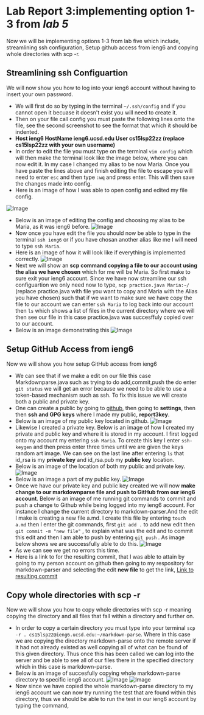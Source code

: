 # Lab Report 3:implementing option 1-3 from *lab 5*
Now we will be implementing options 1-3 from lab five which include, streamlining ssh configuration, Setup github access from ieng6 and copying whole directories with scp -r.

## Streamlining ssh Configuartion
We will now show you how to log into your 
ieng6 account without having to insert 
your own password.
* We will first do so by typing in the terminal
`~/.ssh/config` and if you cannot open it becuase it doesn't exist you
will need to create it.
* Then on your file call config you must paste
the following lines onto the file, see the second  screenshot to see the format that which it should be indented.
* **Host ieng6 
    HostName ieng6.ucsd.edu
    User cs15lsp22zz (replace cs15lsp22zz with your own username)**
* In order to edit the file you must type on the terminal `vim config` which will then make the terminal look like the image below, where you can now edit it. In my case I changed my alias to be now Maria. Once you have paste the lines above and finish editing the file to escape you will need to enter `esc` and then type `:wq` and press enter. This will then save the changes made into config. 
* Here is an image of how I was able to open config and edited my file config.

![Image](photothatgetserror.png)

* Below is an image of editing the config and choosing my alias to be Maria, as it was ieng6 before.
![Image](Labreport3image2.png)
* Now once you have edit the file you should now be able to
type in the terminal `ssh ieng6` or if you have chosan another alias like me I will need to type `ssh Maria`.
* Here is an image of how it will look like if everything is
implemented correctly. 
![Image](labreport3image3.png)
* Next we will show an **scp command copying a file to our account using the alias we have chosen** which for me will be Maria. So first make to sure exit your ieng6 account. Since we have now streamline our ssh configuartion we only need now to type,
`scp practice.java Maria:~/` (replace practice.java with file you want to copy and Maria with the Alias you have chosen) such that if we want to make sure we have copy the file to our account we can enter `ssh Maria` to log back into our account then `ls` which shows a list of files in the current directory where we will then see our file in this
case practice.java was succesffuly copied over to our account.
* Below is an image demonstrating this
![Image](Labreport3image4.png)


## Setup GitHub Access from ieng6
Now we will show you how setup GitHub access
from ieng6
* We can see that if we make a edit on our file this case Markdownparse.java such as trying to 
do add,commit,push the do enter `git status` we will get an error because we need to be able to use a token-based mechanism such as ssh. To fix this issue we will create both a public and private key. 
* One can create a public by going to [github](https://github.com/), then going to **settings**, then then **ssh and GPG keys** where I made my public, **report3key**.
* Below is an image of my public key located in github.
![Image](keysss.png)
* Likewise I created a private key. Below is an image of how I created my private and public key and where it is stored in my account. I first logged onto my account my entering `ssh Maria`. To create this key I enter `ssh-keygen` and then press enter three times until we are given the keys random art image. We can see on the last line after entering `ls` that id_rsa is my **private key** and id_rsa.pub my **public key** location.
* Below is an image of the location of both my public and private key.
![Image](progress.png)
* Below is an image a part of my public key.
![Image](actualprivateKey.png)
* Once we have our private key and public key created we will now **make change to our markdownparse file and push to GitHub from our ieng6 account**. Below is an image of me running git commands to commit and push a change to Github while being logged into my ieng6 account. For instance I change the current directory to markdown-parser.And the edit I make is creating a new file a.md. I create this file by entering `touch a.md` then I enter the git commands, first `git add .` to add new edit then `git commit -m "new file"` , to explain what was the edit and to commit this edit and then I am able to push by entering `git push` . As image below shows we are successfully able to do this. 
![Image](labreport3part2.png)
* As we can see we get no errors this time.
* Here is a link to for the resulting commit, that I was able to attain by going to my person account on github then going to my respository for markdown-parser and selecting the edit **new file** to get the link,
[Link to resulting commit](https://github.com/mtonsing/markdown-parser/commit/291862536fd07157aa4782a13a47b3b42fd0c661)
## Copy whole directories with scp -r
Now we will show you how to copy whole directories with scp -r meaning copying the directory and all files that fall within a directory and further on. 
* In order to copy a certain directory you must type into your
terminal `scp -r . cs15lsp22@ieng6.ucsd.edu:~/markdown-parse`. Where in this case we are copying the
directory markdown-parse onto the remote server if it
had not already existed as well copying all of what can 
be found of this given directory. Thus once this has been 
called we can log into the server and be able to see all of our files there in the specified directory which in this case is 
markdown-parse. 
* Below is an image of succesfully copying whole markdown-parse directory to specific ieng6 account.
![Image](image17.png)
![Image](image20.png)
* Now since we have copied the whole markdown-parse directory to my ieng6 account we can now try running the test that are found within this directory, thus we should be able to run the test in our ieng6 account by typing the command, 




